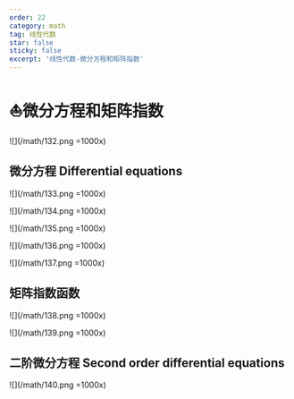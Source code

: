 ```yaml
---
order: 22
category: math
tag: 线性代数
star: false
sticky: false
excerpt: '线性代数-微分方程和矩阵指数'
---
```


# :boat:微分方程和矩阵指数

![](/math/132.png =1000x)

## 微分方程 Differential equations

![](/math/133.png =1000x)

![](/math/134.png =1000x)

![](/math/135.png =1000x)

![](/math/136.png =1000x)

![](/math/137.png =1000x)

## 矩阵指数函数

![](/math/138.png =1000x)

![](/math/139.png =1000x)

## 二阶微分方程 Second order differential equations

![](/math/140.png =1000x)